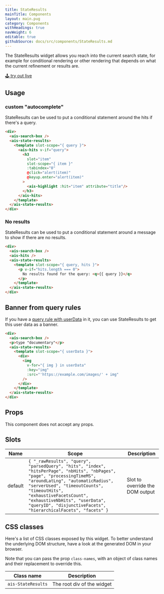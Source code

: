 ```yaml
---
title: StateResults
mainTitle: Components
layout: main.pug
category: Components
withHeadings: true
navWeight: 6
editable: true
githubSource: docs/src/components/StateResults.md
---
```


The StateResults widget allows you reach into the current search state, for example for conditional rendering or other rendering that depends on what the current refinement or results are.

<a class="btn btn-static-theme" href="stories/?selectedKind=StateResults">🕹 try out live</a>

## Usage

### custom "autocomplete"

StateResults can be used to put a conditional statement around the hits if there's a query.

```html
<div>
  <ais-search-box />
  <ais-state-results>
    <template slot-scope="{ query }">
      <ais-hits v-if="query">
        <h3
          slot="item"
          slot-scope="{ item }"
          :tabindex="0"
          @click="alert(item)"
          @keyup.enter="alert(item)"
        >
          <ais-highlight :hit="item" attribute="title"/>
        </h3>
      </ais-hits>
    </template>
  </ais-state-results>
</div>
```

### No results

StateResults can be used to put a conditional statement around a message to show if there are no results.

```html
<div>
  <ais-search-box />
  <ais-hits />
  <ais-state-results>
    <template slot-scope="{ query, hits }">
      <p v-if="hits.length === 0">
        No results found for the query: <q>{{ query }}</q>
      </p>
    </template>
  </ais-state-results>
</div>
```

## Banner from query rules

If you have a [query rule with userData](https://www.algolia.com/doc/guides/query-rules/query-rules-usage/#return-user-data) in it, you can use StateResults to get this user data as a banner.

```html
<div>
  <ais-search-box />
  <p>type "documentary"</p>
  <ais-state-results>
    <template slot-scope="{ userData }">
      <div>
        <img
          v-for="{ img } in userData"
          :key="img"
          :src="'https://example.com/images/' + img"
        />
      </div>
    </template>
  </ais-state-results>
</div>
```

## Props

This component does not accept any props.

## Slots

Name | Scope | Description
---|---|---
default | `{ "_rawResults", "query", "parsedQuery", "hits", "index", "hitsPerPage", "nbHits", "nbPages", "page", "processingTimeMS", "aroundLatLng", "automaticRadius", "serverUsed", "timeoutCounts", "timeoutHits", "exhaustiveFacetsCount", "exhaustiveNbHits", "userData", "queryID", "disjunctiveFacets", "hierarchicalFacets", "facets" }` | Slot to override the DOM output

## CSS classes

Here's a list of CSS classes exposed by this widget. To better understand the underlying DOM structure, have a look at the generated DOM in your browser.

Note that you can pass the prop `class-names`, with an object of class names and their replacement to override this.

Class name | Description
---|---
`ais-StateResults` | The root div of the widget
